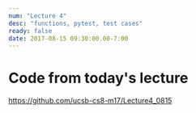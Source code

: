 ```yaml
---
num: "Lecture 4"
desc: "functions, pytest, test cases"
ready: false
date: 2017-08-15 09:30:00.00-7:00
---
```


# Code from today's lecture

<https://github.com/ucsb-cs8-m17/Lecture4_0815>
